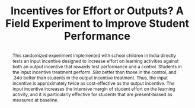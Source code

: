 ---
title: >
  Incentives for Effort or Outputs? A Field Experiment to Improve
  Student Performance
authors: >
  Sarojini R. Hirshleifer
paper_link: "https://escholarship.org/uc/item/9hz5b8g9"
abstract: >-
  This randomized experiment implemented with school children in India
  directly tests an input incentive designed to increase effort on learning
  activities against both an output incentive that rewards test performance
  and a control. Students in the input incentive treatment perform .58σ better
  than those in the control, and .34σ better than students in the output
  incentive treatment. Thus, the input incentive is approximately twice as
  cost-effective as the output incentive. The input incentive increases the
  intensive margin of student effort on the learning activity, and it is
  particularly effective for students that are present-biased as measured
  at baseline.
publication_date: 2021-10-02
erct_level: 0
rct: true
pdf_link: "https://escholarship.org/content/qt9hz5b8g9/qt9hz5b8g9.pdf"
doi: 10.5072/FK23J3JR55
journal: CEGA Working Paper Series
date_erct_check: 2025-04-20
tags:
  - mathematics
  - K12
  - Asia
  - pay-to-learn
  - EdTech platform
  - digital assessment
criteria:
  c:
    analysis: >-
      Relevant Quotes:
      
      1) "Classrooms were randomized into treatments using a partial rotation
         design over two units." (Section 3.4) 

      Detailed Analysis:

      The paper explicitly describes randomization at the classroom level.
      By assigning entire classes to input‑incentive, output‑incentive, or
      control, the study prevents any within‑class contamination between
      treatment groups. This fully satisfies the ERCT ‘Class‑level RCT’
      requirement.

      Final sentence: Criterion C is met because the study randomized
      treatments at the classroom level, ensuring proper separation of
      groups.
    quote: >-
      "Classrooms were randomized into treatments using a partial rotation
      design over two units." (Section 3.4) 
    explanation: >
      Randomization occurred at the classroom level, preventing contamination
      across students in the same class.
    met: true

  e:
    analysis: >-
      Relevant Quotes:

      1) "Each learning module covers a specific topic such as two‑digit by
         two‑digit multiplication, and the tests at the end of unit draw only on
         the material covered in the core modules in that unit." (Section 3.2) 

      2) "During the study, students took two tests at the end of each unit;
         the first is the output activity and the second measures the main
         outcome of the study." (Section 3.2) 

      Detailed Analysis:

      The outcome measures rely on custom‑designed KA Lite tests aligned
      to the modules, not on any standardized, widely recognized examination.
      Thus, the assessments cannot be considered standardized exam‑based.

      Final sentence: Criterion E is not met because the study uses custom
      KA Lite tests rather than a standardized exam.
    quote: >-
      "Each learning module covers a specific topic such as two‑digit by
      two‑digit multiplication, and the tests at the end of unit draw only on
      the material covered in the core modules in that unit." (Section 3.2) 
    explanation: >
      The study employs bespoke KA Lite assessments, not established
      standardized exams.
    met: false

  t:
    analysis: >-
      Relevant Quotes:

      1) "Two units of KA Lite content were included in the study, with each
         unit taking six weeks on average." (Section 3.2) 

      Detailed Analysis:

      Each instructional unit lasted approximately six weeks, and outcomes
      were measured immediately thereafter. This period is shorter than a
      full academic term (typically 3–4 months), so the study does not meet
      the term‑long follow‑up requirement.

      Final sentence: Criterion T is not met because the measurement occurs
      after six weeks, less than one full academic term.
    quote: >-
      "Two units of KA Lite content were included in the study, with each
      unit taking six weeks on average." (Section 3.2) 
    explanation: >
      The study measures outcomes after approximately six weeks, not a full 
      term.
    met: false

  d:
    analysis: >-
      Relevant Quotes:

      1) "All classrooms in the study, including those in the control and in
         both the treatments, were expected to complete the same activities
         on the KA Lite platform." (Section 3.2) 

      2) "The 17 classrooms initially assigned to the control remained in the
         control for both units." (Section 3.4) 

      Detailed Analysis:

      The control group is clearly documented: its composition (17 classrooms),
      its activities (completion of the same modules and tests without
      incentives), and its role across both units. This satisfies the requirement
      for a well‑documented control.

      Final sentence: Criterion D is met because the control condition is fully
      described and its baseline and activities are documented.
    quote: >-
      "All classrooms in the study, including those in the control and in
      both the treatments, were expected to complete the same activities
      on the KA Lite platform." (Section 3.2) 
    explanation: >
      The control group’s makeup and activities are thoroughly described.
    met: true

  s:
    analysis: >-
      Relevant Quotes:

      1) "Classrooms were randomized into treatments using a partial rotation
         design over two units." (Section 3.4) 

      Detailed Analysis:

      Randomization occurred at the classroom level within schools, not at
      the level of entire schools. Therefore, the study does not satisfy the
      stronger school‑level RCT criterion.

      Final sentence: Criterion S is not met because randomization did not
      occur at the school level.
    quote: >-
      "Classrooms were randomized into treatments using a partial rotation
      design over two units." (Section 3.4) 
    explanation: >
      The study randomized individual classrooms, not whole schools.
    met: false

  i:
    analysis: >-
      Relevant Quotes:

      1) "This randomized experiment implemented with school children in
         India directly tests an input incentive designed to increase effort on
         learning activities against both an output incentive that rewards test
         performance and a control." (Abstract) 

      Detailed Analysis:

      The author and her team designed, implemented, and analyzed the
      intervention without mention of an independent third‑party evaluator.
      All key activities—curriculum development, data collection, and
      analysis—were conducted by the study team, introducing potential bias.

      Final sentence: Criterion I is not met because the intervention and
      evaluation were conducted by the same research team.
    quote: >-
      "This randomized experiment implemented with school children in India
      directly tests an input incentive designed to increase effort on learning
      activities against both an output incentive that rewards test performance
      and a control." (Abstract) 
    explanation: >
      The same research team designed and evaluated the intervention.
    met: false

  y:
    analysis: >-
      Relevant Quotes:

      1) "Two units of KA Lite content were included in the study, with each
         unit taking six weeks on average." (Section 3.2) 

      Detailed Analysis:

      The total study duration (~12 weeks) is far shorter than a full academic
      year. No year‑long tracking is reported.

      Final sentence: Criterion Y is not met because the follow‑up spans only
      ~12 weeks, not a full academic year.
    quote: >-
      "Two units of KA Lite content were included in the study, with each
      unit taking six weeks on average." (Section 3.2) 
    explanation: >
      The intervention and measurement occur within ~12 weeks, not a full year.
    met: false

  b:
    analysis: >-
      Relevant Quotes:

      1) "All classrooms in the study, including those in the control and in
         both the treatments, were expected to complete the same activities
         on the KA Lite platform." (Section 3.2) 

      Detailed Analysis:

      No additional time, budget, or materials were provided to the input
      or output incentive groups beyond what was given to the control.
      All groups had identical educational inputs, so resource balance is
      maintained.

      Final sentence: Criterion B is met because all groups received the
      same core inputs without extra resources introduced by the treatments.
    quote: >-
      "All classrooms in the study, including those in the control and in
      both the treatments, were expected to complete the same activities
      on the KA Lite platform." (Section 3.2) 
    explanation: >
      Treatment and control groups received identical time and resources.
    met: true

  r:
    analysis: >-
      Relevant Quotes:

      (No mention of any independent replication of this specific experiment.)

      Detailed Analysis:

      The paper does not reference any subsequent independent studies
      replicating its methods or findings. No external replication is reported.

      Final sentence: Criterion R is not met because no independent replication
      is documented.
    quote: null
    explanation: >
      No independent replication study is mentioned.
    met: false

  a:
    analysis: >-
      Relevant Quotes:

      1) "Each learning module covers a specific topic such as two‑digit by
         two‑digit multiplication, and the tests at the end of unit draw only on
         the material covered in the core modules in that unit." (Section 3.2) 

      Detailed Analysis:

      The study measures outcomes only in mathematics. No assessments of
      other core subjects (e.g., reading, science) are conducted, so
      cross‑subject balance is not evaluated.

      Final sentence: Criterion A is not met because only mathematics is
      assessed.
    quote: >-
      "Each learning module covers a specific topic such as two‑digit by
      two‑digit multiplication, and the tests at the end of unit draw only on
      the material covered in the core modules in that unit." (Section 3.2) 
    explanation: >
      Only mathematics outcomes are measured, not all core subjects.
    met: false

  g:
    analysis: >-
      Relevant Quotes:

      (No mention of follow‑up through graduation.)

      Detailed Analysis:

      The study does not track students beyond the two instructional units,
      and no graduation data are collected.

      Final sentence: Criterion G is not met because there is no graduation
      tracking.
    quote: null
    explanation: >
      The study ends after the units and does not follow students to graduation.
    met: false

  p:
    analysis: >-
      Relevant Quotes:

      1) "This study was approved by IRB at UC San Diego and IFMR, and is
         in the AEA registry as AEARCTR-0000643." (Footnote * on page 3) 

      Detailed Analysis:

      Registration in the AEA registry indicates the study protocol was
      publicly recorded before data collection. This fulfills the
      pre‑registration requirement.

      Final sentence: Criterion P is met because the study was pre‑registered
      in the AEA registry (AEARCTR-0000643).
    quote: >-
      "This study was approved by IRB at UC San Diego and IFMR, and is
      in the AEA registry as AEARCTR-0000643." (Footnote * on page 3) 
    explanation: >
      The protocol was pre‑registered in the AEA registry before implementation.
    met: true
---